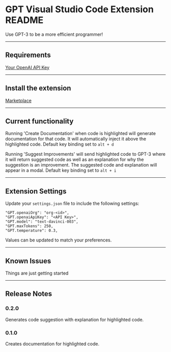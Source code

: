 # GPT Visual Studio Code Extension README
Use GPT-3 to be a more efficient programmer!

---

## Requirements
[Your OpenAI API Key](https://beta.openai.com/signup)

--- 

## Install the extension

[Marketplace](https://marketplace.visualstudio.com/items?itemName=Arrendy.gpt3-vscode-extension)

---
## Current functionality
Running 'Create Documentation' when code is highlighted will generate documentation for that code. It will automatically inject it above the highlighted code.
Default key binding set to `alt + d`

Running 'Suggest Improvements' will send highlighted code to GPT-3 where it will return suggested code as well as an explanation for why the suggestion is an improvement. The suggested code and explanation will appear in a modal.
Default key binding set to `alt + i`

---
## Extension Settings
Update your `settings.json` file to include the following settings:

    "GPT.openaiOrg": "org-<id>",
    "GPT.openaiApiKey": "<API Key>",
    "GPT.model": "text-davinci-003",
    "GPT.maxTokens": 250,
    "GPT.temperature": 0.3,

Values can be updated to match your preferences.

---

## Known Issues
Things are just getting started

---

## Release Notes
### 0.2.0
Generates code suggestion with explanation for highlighted code.

### 0.1.0
Creates documentation for highlighted code.
